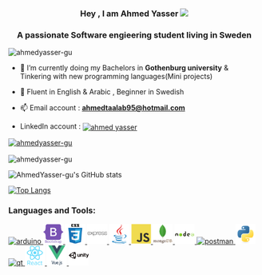 <h3 align="center"> Hey , I am Ahmed Yasser <img src="https://raw.githubusercontent.com/MartinHeinz/MartinHeinz/master/wave.gif" width="30px"></h3> 

<h3 align="center">A passionate Software engieering student living in Sweden</h3>


<p align="left"> <img src="https://komarev.com/ghpvc/?username=ahmedyasser-gu&label=Profile%20views&color=0e75b6&style=flat&theme=tokyonight" alt="ahmedyasser-gu" /> </p>

- 🌱 I’m currently doing my Bachelors in **Gothenburg university** & Tinkering with new programming languages(Mini projects)

- 💬 Fluent in English & Arabic , Beginner in Swedish

- 📫 Email account : **ahmedtaalab95@hotmail.com** 
- LinkedIn account : <a href="linkedin.com/in/ahmed-yasser-7b6a351b1" target="blank"><img align="center" src="https://raw.githubusercontent.com/rahuldkjain/github-profile-readme-generator/master/src/images/icons/Social/linked-in-alt.svg" alt="ahmed yasser" height="25" width="45" /></a>

<p align="left"> <a href="https://github.com/ryo-ma/github-profile-trophy"><img src="https://github-profile-trophy.vercel.app/?username=ahmedyasser-gu&theme=tokyonight" alt="ahmedyasser-gu" /></a> </p>

<p><img align="center" src="https://github-readme-streak-stats.herokuapp.com/?user=ahmedyasser-gu&theme=tokyonight" alt="ahmedyasser-gu" /></p>

![AhmedYasser-gu's GitHub stats](https://github-readme-stats.vercel.app/api?username=AhmedYasser-gu&&include_all_commits=true&count_private=true&show_icons=true&line_height=30&theme=tokyonight)


[![Top Langs](https://github-readme-stats.vercel.app/api/top-langs/?username=AhmedYasser-gu&langs_count=6&theme=tokyonight)](https://github.com/anuraghazra/github-readme-stats)


<h3 align="left">Languages and Tools:</h3>
<p align="left"> <a href="https://www.arduino.cc/" target="_blank" rel="noreferrer"> <img src="https://cdn.worldvectorlogo.com/logos/arduino-1.svg" alt="arduino" width="40" height="40"/> </a> <a href="https://getbootstrap.com" target="_blank" rel="noreferrer"> <img src="https://raw.githubusercontent.com/devicons/devicon/master/icons/bootstrap/bootstrap-plain-wordmark.svg" alt="bootstrap" width="40" height="40"/> </a> <a href="https://www.w3schools.com/css/" target="_blank" rel="noreferrer"> <img src="https://raw.githubusercontent.com/devicons/devicon/master/icons/css3/css3-original-wordmark.svg" alt="css3" width="40" height="40"/> </a> <a href="https://expressjs.com" target="_blank" rel="noreferrer"> <img src="https://raw.githubusercontent.com/devicons/devicon/master/icons/express/express-original-wordmark.svg" alt="express" width="40" height="40"/> </a> <a href="https://www.java.com" target="_blank" rel="noreferrer"> <img src="https://raw.githubusercontent.com/devicons/devicon/master/icons/java/java-original.svg" alt="java" width="40" height="40"/> </a> <a href="https://developer.mozilla.org/en-US/docs/Web/JavaScript" target="_blank" rel="noreferrer"> <img src="https://raw.githubusercontent.com/devicons/devicon/master/icons/javascript/javascript-original.svg" alt="javascript" width="40" height="40"/> </a> <a href="https://www.mongodb.com/" target="_blank" rel="noreferrer"> <img src="https://raw.githubusercontent.com/devicons/devicon/master/icons/mongodb/mongodb-original-wordmark.svg" alt="mongodb" width="40" height="40"/> </a> <a href="https://nodejs.org" target="_blank" rel="noreferrer"> <img src="https://raw.githubusercontent.com/devicons/devicon/master/icons/nodejs/nodejs-original-wordmark.svg" alt="nodejs" width="40" height="40"/> </a> <a href="https://postman.com" target="_blank" rel="noreferrer"> <img src="https://www.vectorlogo.zone/logos/getpostman/getpostman-icon.svg" alt="postman" width="40" height="40"/> </a> <a href="https://www.python.org" target="_blank" rel="noreferrer"> <img src="https://raw.githubusercontent.com/devicons/devicon/master/icons/python/python-original.svg" alt="python" width="40" height="40"/> </a> <a href="https://www.qt.io/" target="_blank" rel="noreferrer"> <img src="https://upload.wikimedia.org/wikipedia/commons/0/0b/Qt_logo_2016.svg" alt="qt" width="40" height="40"/> </a> <a href="https://reactjs.org/" target="_blank" rel="noreferrer"> <img src="https://raw.githubusercontent.com/devicons/devicon/master/icons/react/react-original-wordmark.svg" alt="react" width="40" height="40"/> </a> <a href="https://vuejs.org/" target="_blank" rel="noreferrer"> <img src="https://raw.githubusercontent.com/devicons/devicon/master/icons/vuejs/vuejs-original-wordmark.svg" alt="vuejs" width="40" height="40"/> </a> <a href="https://vuetifyjs.com/en/" target="_blank" rel="noreferrer"> </a> <img src="https://raw.githubusercontent.com/devicons/devicon/master/icons/unity/unity-original-wordmark.svg" alt="unity" width="40" height="40"/> </a> <a href="https://unity.com/en/" target="_blank" rel="noreferrer"> </a> </p>


